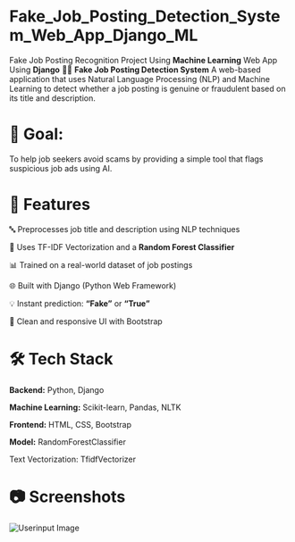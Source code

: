 # Fake_Job_Posting_Detection_System_Web_App_Django_ML
Fake Job Posting Recognition Project Using **Machine Learning** Web App Using **Django**
🕵️‍♂️ **Fake Job Posting Detection System**
A web-based application that uses Natural Language Processing (NLP) and Machine Learning to detect whether a job posting is genuine or fraudulent based on its title and description.

# 🎯 Goal:
To help job seekers avoid scams by providing a simple tool that flags suspicious job ads using AI.

# 🚀 Features
🔤 Preprocesses job title and description using NLP techniques

🧠 Uses TF-IDF Vectorization and a **Random Forest Classifier**

📊 Trained on a real-world dataset of job postings

🌐 Built with Django (Python Web Framework)

💡 Instant prediction: **“Fake”** or **“True”**

🎨 Clean and responsive UI with Bootstrap

# 🛠️ Tech Stack
**Backend:** Python, Django

**Machine Learning:** Scikit-learn, Pandas, NLTK

**Frontend:** HTML, CSS, Bootstrap

**Model:** RandomForestClassifier

Text Vectorization: TfidfVectorizer

# 📷 Screenshots
![Userinput Image ](https://your-image-link.com/image.png)
